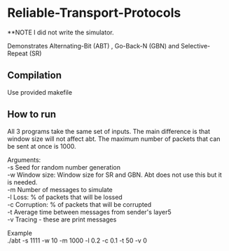 # Reliable-Transport-Protocols
**NOTE I did not write the simulator.

Demonstrates Alternating-Bit (ABT) , Go-Back-N (GBN) and Selective-Repeat (SR)

## Compilation  
Use provided makefile

## How to run  
All 3 programs take the same set of inputs. The main difference is that window size will not affect abt. The maximum number of packets that can be sent at once is 1000.  

Arguments:  
-s Seed for random number generation  
-w Window size: Window size for SR and GBN. Abt does not use this but it is needed.  
-m Number of messages to simulate  
-l Loss: % of packets that will be lossed  
-c Corruption: % of packets that will be corrupted  
-t Average time between messages from sender's layer5  
-v Tracing - these are print messages

Example  
./abt -s 1111 -w 10 -m 1000 -l 0.2 -c 0.1 -t 50 -v 0
